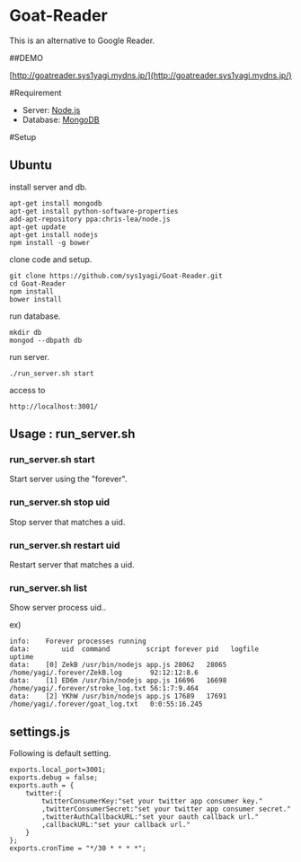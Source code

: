 Goat-Reader
===========

This is an alternative to Google Reader.

##DEMO

[http://goatreader.sys1yagi.mydns.jp/](http://goatreader.sys1yagi.mydns.jp/)

#Requirement

* Server: [Node.js](http://nodejs.org/)
* Database: [MongoDB](http://www.mongodb.org/)


#Setup

## Ubuntu

install server and db.

```
apt-get install mongodb
apt-get install python-software-properties
add-apt-repository ppa:chris-lea/node.js
apt-get update
apt-get install nodejs
npm install -g bower
```

clone code and setup.

```
git clone https://github.com/sys1yagi/Goat-Reader.git
cd Goat-Reader
npm install
bower install
```

run database.

```
mkdir db
mongod --dbpath db
```

run server.

```
./run_server.sh start
```

access to

```
http://localhost:3001/
```

## Usage : run_server.sh

### run_server.sh start

Start server using the "forever".

### run_server.sh stop uid

Stop server that matches a uid.

### run_server.sh restart uid

Restart server that matches a uid.

### run_server.sh list

Show server process uid..

ex)

```
info:    Forever processes running
data:        uid  command         script forever pid   logfile                            uptime        
data:    [0] ZekB /usr/bin/nodejs app.js 28062   28065 /home/yagi/.forever/ZekB.log       92:12:12:8.6  
data:    [1] ED6m /usr/bin/nodejs app.js 16696   16698 /home/yagi/.forever/stroke_log.txt 56:1:7:9.464  
data:    [2] YKhW /usr/bin/nodejs app.js 17689   17691 /home/yagi/.forever/goat_log.txt   0:0:55:16.245 
```


## settings.js

Following is default setting.

```
exports.local_port=3001;
exports.debug = false;
exports.auth = {
    twitter:{
        twitterConsumerKey:"set your twitter app consumer key."
        ,twitterConsumerSecret:"set your twitter app consumer secret."
        ,twitterAuthCallbackURL:"set your oauth callback url."
        ,callbackURL:"set your callback url."
    }
};
exports.cronTime = "*/30 * * * *";
```








